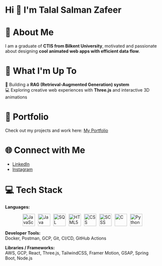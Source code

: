 # Hi 👋 I'm Talal Salman Zafeer

# 💫 **About Me**  
I am a graduate of **CTIS from Bilkent University**, motivated and passionate about designing **cool animated web apps with efficient data flow**.  

# 🚀 **What I'm Up To**  
🤖 Building a **RAG (Retrieval-Augmented Generation) system**  
💻 Exploring creative web experiences with **Three.js** and interactive 3D animations  

# 💼 **Portfolio**  
Check out my projects and work here: [My Portfolio](https://talalsalmanzafeer-delta.vercel.app/)  

# 🌐 **Connect with Me**  
- [LinkedIn](https://www.linkedin.com/in/talal-salman-zafeer-175aab248/)  
- [Instagram](https://www.instagram.com/talal.lalalala/)  

# 💻 **Tech Stack**  

**Languages:**  
<div style="display: flex; justify-content: center; align-items: center; gap: 10px; flex-wrap: wrap;">
  <img src="https://static.vecteezy.com/system/resources/previews/027/127/463/non_2x/javascript-logo-javascript-icon-transparent-free-png.png" width="40" height="40" alt="JavaScript">
  <img src="https://encrypted-tbn0.gstatic.com/images?q=tbn:ANd9GcRIUJCuhhO51qZ0u3QpLPKhT5J52yqgyH6BJA&s" width="40" height="40" alt="Java">
  <img src="https://encrypted-tbn0.gstatic.com/images?q=tbn:ANd9GcRwuqWn7rCVhqZ_pSlxwVUzlZtFWaOMdbm28A&s" width="40" height="40" alt="SQL">
  <img src="https://cdn.jsdelivr.net/gh/devicons/devicon/icons/html5/html5-original.svg" width="40" height="40" alt="HTML5">
  <img src="https://cdn.jsdelivr.net/gh/devicons/devicon/icons/css3/css3-original.svg" width="40" height="40" alt="CSS">
  <img src="https://pluginicons.craft-cdn.com/scssqTY8srJEesn2VFiUV73mUCyRIZsfXfDj2eOY.svg?1528091210" width="40" height="40" alt="SCSS">
  <img src="https://cdn.jsdelivr.net/gh/devicons/devicon/icons/c/c-original.svg" width="40" height="40" alt="C">
  <img src="https://cdn.jsdelivr.net/gh/devicons/devicon/icons/python/python-original.svg" width="40" height="40" alt="Python">
</div>


**Developer Tools:**  
Docker, Postman, GCP, Git, CI/CD, GitHub Actions  

**Libraries / Frameworks:**  
AWS, GCP, React, Three.js, TailwindCSS, Framer Motion, GSAP, Spring Boot, Node.js  
